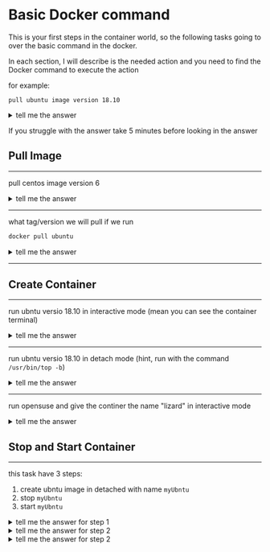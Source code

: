 # Basic Docker command
This is your  first steps in the container world,
so the following tasks going to over the basic command in the docker.

In each section, I will describe is the needed action and you need to find the Docker command to execute the action

for example:
``` base
pull ubuntu image version 18.10
```

<details><summary>tell me the answer</summary>
<p>

```bash
docker pull ubuntu:18.10
```
</p>
</details>

If you struggle with the answer take 5 minutes before looking in the answer

## Pull Image
***

 pull centos image version 6


<details><summary>tell me the answer</summary>
<p>

```bash
docker pull centos:6
```
</p>
</details>

***
what tag/version we will pull if we run
```bash
docker pull ubuntu
```
<details><summary>tell me the answer</summary>
<p>

the docker image with tag `ubuntu`
</p>
</details>

***

## Create Container
***
run ubntu versio 18.10 in interactive mode
(mean you can see the container terminal)

<details><summary>tell me the answer</summary>
<p>

```
docker run -it  ubuntu bash
``` 

</p>
</details>

***
run ubntu versio 18.10 in detach mode 
(hint, run with the command `/usr/bin/top -b`)
<details><summary>tell me the answer</summary>
<p>
the trick is to pick a  command the never close for example 

```
docker run -d ubuntu /usr/bin/top -b
``` 

or

```
docker run -d ubuntu yes > /dev/null
``` 

</p>
</details>

***
run opensuse and give the continer the name "lizard" in interactive mode

<details><summary>tell me the answer</summary>
<p>

```
docker run -it --name lizard opensuse /bin/sh
``` 

</p>
</details>

## Stop and Start Container
***
this task have 3 steps:
1. create ubntu image in detached with name `myUbntu`
2. stop `myUbntu`
3. start `myUbntu`

<details><summary>tell me the answer for step 1</summary>
<p>

```
docker run -d --name myUbntu ubuntu /usr/bin/top -b
``` 

</p>
</details>

<details><summary>tell me the answer for step 2</summary>
<p>

```
docker stop myUbntu
``` 

</p>
</details>


<details><summary>tell me the answer for step 2</summary>
<p>

```
docker stop myUbntu
``` 

</p>
</details>